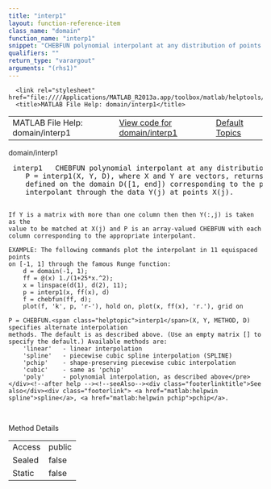 ```yaml
---
title: "interp1"
layout: function-reference-item
class_name: "domain"
function_name: "interp1"
snippet: "CHEBFUN polynomial interpolant at any distribution of points."
qualifiers: ""
return_type: "varargout"
arguments: "(rhs1)"
---
```


<html>
   <head>
      <meta http-equiv="Content-Type" content="text/html; charset=utf-8">
   
      <link rel="stylesheet" href="file:////Applications/MATLAB_R2013a.app/toolbox/matlab/helptools/private/helpwin.css">
      <title>MATLAB File Help: domain/interp1</title>
   </head>
   <body>
      <!--Single-page help-->
      <table border="0" cellspacing="0" width="100%">
         <tr class="subheader">
            <td class="headertitle">MATLAB File Help: domain/interp1</td>
            <td class="subheader-left"><a href="matlab:edit domain/interp1">View code for domain/interp1</a></td>
            <td class="subheader-right"><a href="matlab:helpwin">Default Topics</a></td>
         </tr>
      </table>
      <div class="title">domain/interp1</div>
      <div class="helptext"><pre><!--helptext --> <span class="helptopic">interp1</span>   CHEBFUN polynomial interpolant at any distribution of points.
    P = <span class="helptopic">interp1</span>(X, Y, D), where X and Y are vectors, returns the CHEBFUN P
    defined on the domain D([1, end]) corresponding to the polynomial
    interpolant through the data Y(j) at points X(j).
 
    If Y is a matrix with more than one column then then Y(:,j) is taken as the
    value to be matched at X(j) and P is an array-valued CHEBFUN with each
    column corresponding to the appropriate interpolant.
 
    EXAMPLE: The following commands plot the interpolant in 11 equispaced points
    on [-1, 1] through the famous Runge function:
        d = domain(-1, 1);
        ff = @(x) 1./(1+25*x.^2);
        x = linspace(d(1), d(2), 11);
        p = interp1(x, ff(x), d)
        f = chebfun(ff, d);
        plot(f, 'k', p, 'r-'), hold on, plot(x, ff(x), 'r.'), grid on
 
    P = CHEBFUN.<span class="helptopic">interp1</span>(X, Y, METHOD, D) specifies alternate interpolation
    methods. The default is as described above. (Use an empty matrix [] to
    specify the default.) Available methods are:
        'linear'   - linear interpolation
        'spline'   - piecewise cubic spline interpolation (SPLINE)
        'pchip'    - shape-preserving piecewise cubic interpolation
        'cubic'    - same as 'pchip'
        'poly'     - polynomial interpolation, as described above</pre></div><!--after help --><!--seeAlso--><div class="footerlinktitle">See also</div><div class="footerlink"> <a href="matlab:helpwin spline">spline</a>, <a href="matlab:helpwin pchip">pchip</a>.
</div>
      <!--Method-->
      <div class="sectiontitle">Method Details</div>
      <table class="class-details">
         <tr>
            <td class="class-detail-label">Access</td>
            <td>public</td>
         </tr>
         <tr>
            <td class="class-detail-label">Sealed</td>
            <td>false</td>
         </tr>
         <tr>
            <td class="class-detail-label">Static</td>
            <td>false</td>
         </tr>
      </table>
   </body>
</html>
